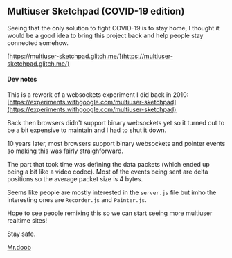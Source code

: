 ## Multiuser Sketchpad (COVID-19 edition)

Seeing that the only solution to fight COVID-19 is to stay home, I thought it would be a good idea to bring this project back and help people stay connected somehow.

[https://multiuser-sketchpad.glitch.me/](https://multiuser-sketchpad.glitch.me/)

#### Dev notes

This is a rework of a websockets experiment I did back in 2010:
[https://experiments.withgoogle.com/multiuser-sketchpad](https://experiments.withgoogle.com/multiuser-sketchpad)

Back then browsers didn't support binary websockets yet so it turned out to be a bit expensive to maintain and I had to shut it down.

10 years later, most browsers support binary websockets and pointer events so making this was fairly straighforward.

The part that took time was defining the data packets (which ended up being a bit like a video codec). Most of the events being sent are delta positions so the average packet size is 4 bytes.

Seems like people are mostly interested in the `server.js` file but imho the interesting ones are `Recorder.js` and `Painter.js`.

Hope to see people remixing this so we can start seeing more multiuser realtime sites!

Stay safe.

[Mr.doob](https://mrdoob.com/)